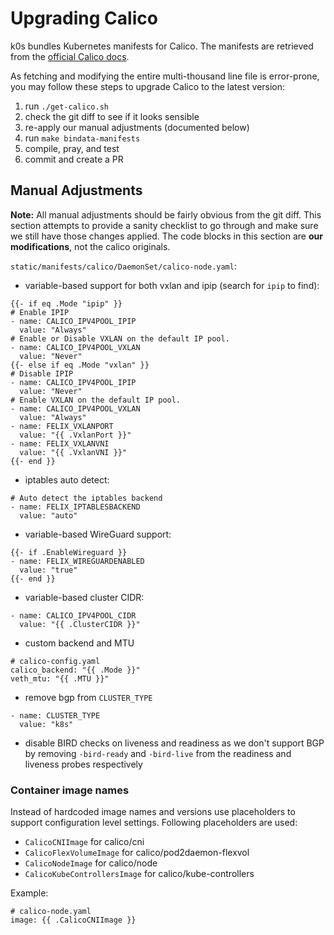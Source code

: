 # Upgrading Calico

k0s bundles Kubernetes manifests for Calico. The manifests are retrieved
from the [official Calico docs](https://docs.projectcalico.org/manifests/calico.yaml).

As fetching and modifying the entire multi-thousand line file is error-prone,
you may follow these steps to upgrade Calico to the latest version:

1. run `./get-calico.sh`
1. check the git diff to see if it looks sensible
1. re-apply our manual adjustments (documented below)
1. run `make bindata-manifests`
4. compile, pray, and test
5. commit and create a PR

## Manual Adjustments

**Note:** All manual adjustments should be fairly obvious from the git diff.
This section attempts to provide a sanity checklist to go through and make sure
we still have those changes applied. The code blocks in this section are **our modifications**,
not the calico originals.

`static/manifests/calico/DaemonSet/calico-node.yaml`:

- variable-based support for both vxlan and ipip (search for `ipip` to find):  
```helmyaml
{{- if eq .Mode "ipip" }}
# Enable IPIP
- name: CALICO_IPV4POOL_IPIP
  value: "Always"
# Enable or Disable VXLAN on the default IP pool.
- name: CALICO_IPV4POOL_VXLAN
  value: "Never"
{{- else if eq .Mode "vxlan" }}
# Disable IPIP
- name: CALICO_IPV4POOL_IPIP
  value: "Never"
# Enable VXLAN on the default IP pool.
- name: CALICO_IPV4POOL_VXLAN
  value: "Always"
- name: FELIX_VXLANPORT
  value: "{{ .VxlanPort }}"
- name: FELIX_VXLANVNI
  value: "{{ .VxlanVNI }}"
{{- end }}
```
- iptables auto detect:
```helmyaml
# Auto detect the iptables backend
- name: FELIX_IPTABLESBACKEND
  value: "auto"
```
- variable-based WireGuard support:
```helmyaml
{{- if .EnableWireguard }}
- name: FELIX_WIREGUARDENABLED
  value: "true"
{{- end }}
```
- variable-based cluster CIDR:  
```helmyaml
- name: CALICO_IPV4POOL_CIDR
  value: "{{ .ClusterCIDR }}"
```
- custom backend and MTU
```helmyaml
# calico-config.yaml
calico_backend: "{{ .Mode }}"
veth_mtu: "{{ .MTU }}"
```
- remove bgp from `CLUSTER_TYPE`
```helmyaml
- name: CLUSTER_TYPE
  value: "k8s"
```
- disable BIRD checks on liveness and readiness as we don't support BGP by removing
`-bird-ready` and `-bird-live` from the readiness and liveness probes respectively

### Container image names 

Instead of hardcoded image names and versions use placeholders to support configuration level settings. Following placeholders are used:

- `CalicoCNIImage` for calico/cni
- `CalicoFlexVolumeImage` for calico/pod2daemon-flexvol
- `CalicoNodeImage` for calico/node
- `CalicoKubeControllersImage` for calico/kube-controllers


Example: 
```
# calico-node.yaml
image: {{ .CalicoCNIImage }}
```